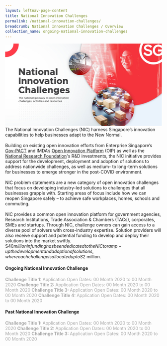 ```yaml
---
layout: leftnav-page-content
title: National Innovation Challenges
permalink: /national-innovation-challenges/
breadcrumb: National Innovation Challenges / Overview
collection_name: ongoing-national-innovation-challenges
---
```

![1](/images/NIC-banner-1200x630.jpg)
<br>
The National Innovation Challenges (NIC) harness Singapore’s innovation capabilities to help businesses adapt to the New Normal.
<br><br>
Building on existing open innovation efforts from Enterprise Singapore’s [Gov-PACT](https://gov-pact.ipi-singapore.org) and IMDA’s [Open Innovation Platform](https://www.openinnovation.sg/about) (OIP) as well as the [National Research Foundation](https://www.nrf.gov.sg)'s R&D investments, the NIC initiative provides support for the development, deployment and adoption of solutions to address nationwide challenges, as well as medium- to long-term solutions for businesses to emerge stronger in the post-COVID environment.
<br><br>
NIC problem statements are a new category of open innovation challenges that focus on developing industry-led solutions to challenges that all businesses grapple with. Starting areas of focus include how we can reopen Singapore safely – to achieve safe workplaces, homes, schools and commuting.
<br><br>
NIC provides a common open innovation platform for government agencies, Research Institutions, Trade Association & Chambers (TACs), corporates, SMEs and startups. Through NIC, challenge owners can gain access to a diverse pool of solvers with cross-industry expertise. Solution providers will also receive support and potential funding to develop and deploy their solutions into the market swiftly. S$40 million in funding has been dedicated to the NIC to ramp-up the development and adoption of solutions, where each challenge is allocated up to S$2 million.

#### Ongoing National Innovation Challenge ####
<font color="#a9a9a9"><b>Challenge Title 1: </b>Application Open Dates: 00 Month 2020 to 00 Month 2020</font>
<font color="#a9a9a9"><b>Challenge Title 2: </b>Application Open Dates: 00 Month 2020 to 00 Month 2020</font>
<font color="#a9a9a9"><b>Challenge Title 3: </b>Application Open Dates: 00 Month 2020 to 00 Month 2020</font>
<font color="#a9a9a9"><b>Challenge Title 4: </b>Application Open Dates: 00 Month 2020 to 00 Month 2020</font>

#### Past National Innovation Challenge ####
<font color="#a9a9a9"><b>Challenge Title 1: </b>Application Open Dates: 00 Month 2020 to 00 Month 2020</font>
<font color="#a9a9a9"><b>Challenge Title 2: </b>Application Open Dates: 00 Month 2020 to 00 Month 2020</font>
<font color="#a9a9a9"><b>Challenge Title 3: </b>Application Open Dates: 00 Month 2020 to 00 Month 2020</font>
